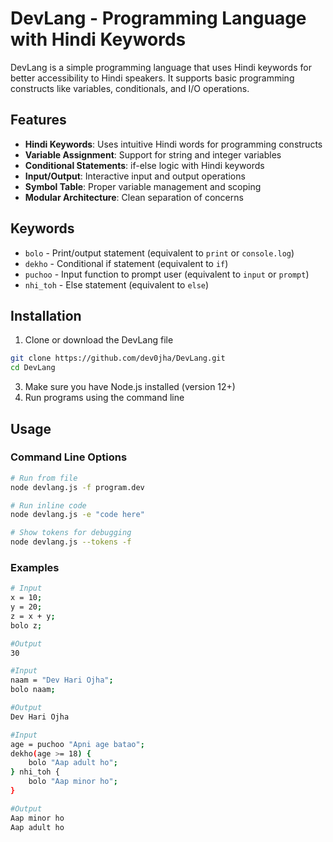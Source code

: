 # DevLang - Programming Language with Hindi Keywords

DevLang is a simple programming language that uses Hindi keywords for better accessibility to Hindi speakers. It supports basic programming constructs like variables, conditionals, and I/O operations.

## Features

- **Hindi Keywords**: Uses intuitive Hindi words for programming constructs
- **Variable Assignment**: Support for string and integer variables
- **Conditional Statements**: if-else logic with Hindi keywords
- **Input/Output**: Interactive input and output operations
- **Symbol Table**: Proper variable management and scoping
- **Modular Architecture**: Clean separation of concerns

## Keywords

- `bolo` - Print/output statement (equivalent to `print` or `console.log`)
- `dekho` - Conditional if statement (equivalent to `if`)
- `puchoo` - Input function to prompt user (equivalent to `input` or `prompt`)
- `nhi_toh` - Else statement (equivalent to `else`)

## Installation

1. Clone or download the DevLang file
```bash
git clone https://github.com/dev0jha/DevLang.git
cd DevLang
```
3. Make sure you have Node.js installed (version 12+)
4. Run programs using the command line

## Usage

### Command Line Options

```bash
# Run from file
node devlang.js -f program.dev

# Run inline code
node devlang.js -e "code here"

# Show tokens for debugging
node devlang.js --tokens -f
```
### Examples
```bash
# Input
x = 10;
y = 20;
z = x + y;
bolo z;

#Output
30
```
```bash
#Input
naam = "Dev Hari Ojha";
bolo naam;

#Output
Dev Hari Ojha
```
```bash
#Input
age = puchoo "Apni age batao";
dekho(age >= 18) {
    bolo "Aap adult ho";
} nhi_toh {
    bolo "Aap minor ho";
}

#Output
Aap minor ho
Aap adult ho




